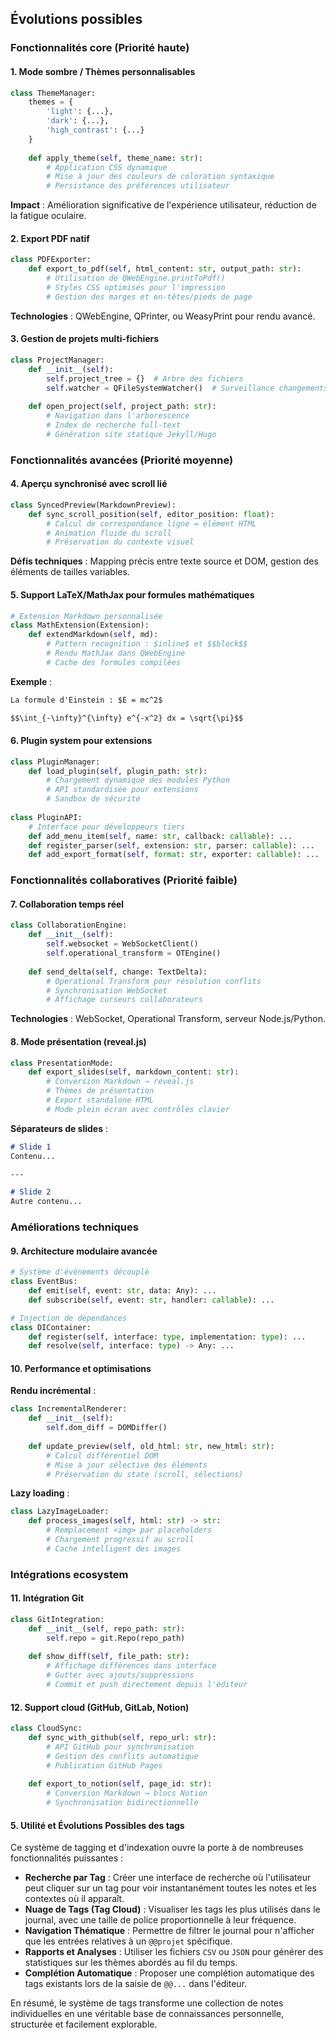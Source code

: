 ## Évolutions possibles

### Fonctionnalités core (Priorité haute)

#### 1. Mode sombre / Thèmes personnalisables
```python
class ThemeManager:
    themes = {
        'light': {...},
        'dark': {...},
        'high_contrast': {...}
    }
    
    def apply_theme(self, theme_name: str):
        # Application CSS dynamique
        # Mise à jour des couleurs de coloration syntaxique  
        # Persistance des préférences utilisateur
```

**Impact** : Amélioration significative de l'expérience utilisateur, réduction de la fatigue oculaire.

#### 2. Export PDF natif
```python
class PDFExporter:
    def export_to_pdf(self, html_content: str, output_path: str):
        # Utilisation de QWebEngine.printToPdf()
        # Styles CSS optimisés pour l'impression
        # Gestion des marges et en-têtes/pieds de page
```

**Technologies** : QWebEngine, QPrinter, ou WeasyPrint pour rendu avancé.

#### 3. Gestion de projets multi-fichiers
```python
class ProjectManager:
    def __init__(self):
        self.project_tree = {}  # Arbre des fichiers
        self.watcher = QFileSystemWatcher()  # Surveillance changements
        
    def open_project(self, project_path: str):
        # Navigation dans l'arborescence
        # Index de recherche full-text
        # Génération site statique Jekyll/Hugo
```

### Fonctionnalités avancées (Priorité moyenne)

#### 4. Aperçu synchronisé avec scroll lié
```python
class SyncedPreview(MarkdownPreview):
    def sync_scroll_position(self, editor_position: float):
        # Calcul de correspondance ligne ↔ élément HTML
        # Animation fluide du scroll
        # Préservation du contexte visuel
```

**Défis techniques** : Mapping précis entre texte source et DOM, gestion des éléments de tailles variables.

#### 5. Support LaTeX/MathJax pour formules mathématiques
```python
# Extension Markdown personnalisée
class MathExtension(Extension):
    def extendMarkdown(self, md):
        # Pattern recognition : $inline$ et $$block$$  
        # Rendu MathJax dans QWebEngine
        # Cache des formules compilées
```

**Exemple** :
```markdown
La formule d'Einstein : $E = mc^2$

$$\int_{-\infty}^{\infty} e^{-x^2} dx = \sqrt{\pi}$$
```

#### 6. Plugin system pour extensions
```python
class PluginManager:
    def load_plugin(self, plugin_path: str):
        # Chargement dynamique des modules Python
        # API standardisée pour extensions
        # Sandbox de sécurité
        
class PluginAPI:
    # Interface pour développeurs tiers
    def add_menu_item(self, name: str, callback: callable): ...
    def register_parser(self, extension: str, parser: callable): ...
    def add_export_format(self, format: str, exporter: callable): ...
```

### Fonctionnalités collaboratives (Priorité faible)

#### 7. Collaboration temps réel
```python
class CollaborationEngine:
    def __init__(self):
        self.websocket = WebSocketClient()
        self.operational_transform = OTEngine()
        
    def send_delta(self, change: TextDelta):
        # Operational Transform pour résolution conflits
        # Synchronisation WebSocket
        # Affichage curseurs collaborateurs
```

**Technologies** : WebSocket, Operational Transform, serveur Node.js/Python.

#### 8. Mode présentation (reveal.js)
```python
class PresentationMode:
    def export_slides(self, markdown_content: str):
        # Conversion Markdown → reveal.js
        # Thèmes de présentation
        # Export standalone HTML
        # Mode plein écran avec contrôles clavier
```

**Séparateurs de slides** :
```markdown
# Slide 1
Contenu...

---

# Slide 2  
Autre contenu...
```

### Améliorations techniques

#### 9. Architecture modulaire avancée
```python
# Système d'événements découplé
class EventBus:
    def emit(self, event: str, data: Any): ...
    def subscribe(self, event: str, handler: callable): ...

# Injection de dépendances
class DIContainer:
    def register(self, interface: type, implementation: type): ...
    def resolve(self, interface: type) -> Any: ...
```

#### 10. Performance et optimisations

**Rendu incrémental** :
```python
class IncrementalRenderer:
    def __init__(self):
        self.dom_diff = DOMDiffer()
        
    def update_preview(self, old_html: str, new_html: str):
        # Calcul différentiel DOM
        # Mise à jour sélective des éléments
        # Préservation du state (scroll, sélections)
```

**Lazy loading** :
```python
class LazyImageLoader:
    def process_images(self, html: str) -> str:
        # Remplacement <img> par placeholders
        # Chargement progressif au scroll
        # Cache intelligent des images
```

### Intégrations ecosystem

#### 11. Intégration Git
```python
class GitIntegration:
    def __init__(self, repo_path: str):
        self.repo = git.Repo(repo_path)
        
    def show_diff(self, file_path: str):
        # Affichage différences dans interface
        # Gutter avec ajouts/suppressions
        # Commit et push directement depuis l'éditeur
```

#### 12. Support cloud (GitHub, GitLab, Notion)
```python
class CloudSync:
    def sync_with_github(self, repo_url: str):
        # API GitHub pour synchronisation
        # Gestion des conflits automatique
        # Publication GitHub Pages
        
    def export_to_notion(self, page_id: str):
        # Conversion Markdown → blocs Notion
        # Synchronisation bidirectionnelle
```


#### 5. Utilité et Évolutions Possibles des tags

Ce système de tagging et d'indexation ouvre la porte à de nombreuses fonctionnalités puissantes :

*   **Recherche par Tag** : Créer une interface de recherche où l'utilisateur peut cliquer sur un tag pour voir instantanément toutes les notes et les contextes où il apparaît.
*   **Nuage de Tags (Tag Cloud)** : Visualiser les tags les plus utilisés dans le journal, avec une taille de police proportionnelle à leur fréquence.
*   **Navigation Thématique** : Permettre de filtrer le journal pour n'afficher que les entrées relatives à un `@@projet` spécifique.
*   **Rapports et Analyses** : Utiliser les fichiers `CSV` ou `JSON` pour générer des statistiques sur les thèmes abordés au fil du temps.
*   **Complétion Automatique** : Proposer une complétion automatique des tags existants lors de la saisie de `@@...` dans l'éditeur.

En résumé, le système de tags transforme une collection de notes individuelles en une véritable base de connaissances personnelle, structurée et facilement explorable.